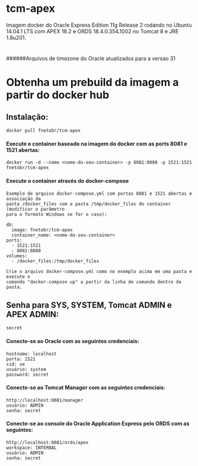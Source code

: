 tcm-apex
========

Imagem docker do Oracle Express Edition 11g Release 2 rodando no Ubuntu 14.04.1 LTS com APEX 18.2 e ORDS 18.4.0.354.1002 no Tomcat 8 e JRE 1.8u201. 

#
######Arquivos de timezone do Oracle atualizados para a versao 31

# Obtenha um prebuild da imagem a partir do docker hub

## Instalação:

    docker pull fnetobr/tcm-apex

#### Execute o container baseado na imagem do docker com as ports 8081 e 1521 abertas:

    docker run -d --name <nome-do-seu-container> -p 8081:8080 -p 1521:1521 fnetobr/tcm-apex    

#### Execute o container através do docker-compose
	Exemplo de arquivo docker-compose.yml com portas 8081 e 1521 abertas e associação da
    pasta /docker_files com a pasta /tmp/docker_files do container (modificar o parâmetro 
    para o formato Windows se for o caso):
	
	db:
      image: fnetobr/tcm-apex
      container_name: <nome-do-seu-container>
    ports:
      - 1521:1521
      - 8081:8080
    volumes:
      - /docker_files:/tmp/docker_files

    Crie o arquivo docker-compose.yml como no exemplo acima em uma pasta e execute o 
    comando "docker-compose up" a partir da linha de comando dentro da pasta.

## Senha para SYS, SYSTEM, Tomcat ADMIN e APEX ADMIN:

    secret

#### Conecte-se ao Oracle com as seguintes credenciais:

    hostname: localhost
    porta: 1521
    sid: xe
    usuário: system
    password: secret


#### Conecte-se ao Tomcat Manager com as seguintes credenciais:

    http://localhost:8081/manager
    usuário: ADMIN
    senha: secret

#### Conecte-se ao console do Oracle Application Express pelo ORDS com as seguintes:

    http://localhost:8081/ords/apex
    workspace: INTERNAL
    usuário: ADMIN
    senha: secret
